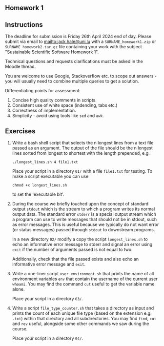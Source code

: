 ## Homework 1

## Instructions

The deadline for submission is Friday 26th April 2024 end of day. Please submit
via email to [mailto:jack.hale@uni.lu](jack.hale@uni.lu) with a
`SURNAME_homework1.zip` or `SURNAME_homework2.tar.gz` file containing your work with
the subject "Sustainable Scientific Software Homework 1".

Technical questions and requests clarifications must be asked in the Moodle
thread.

You are welcome to use Google, Stackoverflow etc. to scope out answers - you
will usually need to combine multiple queries to get a solution.

Differentiating points for assessment:

1. Concise high quality comments in scripts.
2. Consistent use of white space (indending, tabs etc.)
3. Correctness of implementation.
4. Simplicity - avoid using tools like `sed` and `awk`. 

## Exercises

1. Write a bash shell script that selects the n longest lines from a text file
   passed as an argument. The output of the file should be the n longest
   lines sorted from longest to shortest with the length prepended, e.g.

       ./longest_lines.sh 4 file1.txt

   Place your script in a directory `01/` with a file `file1.txt` for testing.
   To make a script executable you can use

       chmod +x longest_lines.sh

   to set the 'executable bit'.

2. During the course we briefly touched upon the concept of standard output
   `stdout` which is the stream to which a program writes its normal output
   data. The standard error `stderr` is a special output stream which a program
   can use to write messages that should not be in stdout, such as error
   messages. This is useful because we typically do not want error (or status
   messages) passed through `stdout` to downstream programs.

   In a new directory `02/` modify a copy the script `longest_lines.sh` to echo
   an informative error message to stderr and signal an error using `exit` if
   the number of arguments passed is not equal to two.

   Additionally, check that the file passed exists and also echo an informative
   error message and `exit`.

3. Write a one-liner script `user_environment.sh` that prints the name of all
   environment variables `env` that contain the username of the current user
   `whoami`. You may find the command `cut` useful to get the variable name
   alone.

   Place your script in a directory `03/`.

4. Write a script `file_type_counter.sh` that takes a directory as input and
   prints the count of each unique file type (based on the extension e.g.
   `.txt`) within that directory and all subdirectories. You may find `find`,
   `cut` and `rev` useful, alongside some other commands we saw during the
   course.

   Place your script in a directory `04/`.
